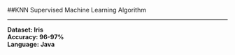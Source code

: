 ##KNN Supervised Machine Learning Algorithm

<hr>

<b>Dataset: Iris</b><br>
<b>Accuracy: 96-97%</b><br>
<b>Language: Java</b>

